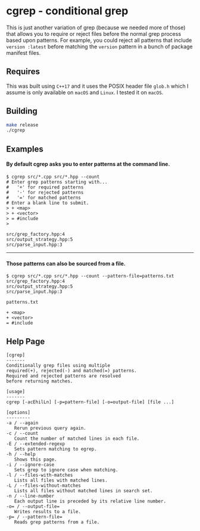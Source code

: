 # cgrep - conditional grep

This is just another variation of grep (because we needed more of those) that allows you to require or reject files before the normal grep process based upon patterns. For example, you could reject all patterns that include `version :latest` before matching the `version` pattern in a bunch of package manifest files.

## Requires
This was built using `C++17` and it uses the POSIX header file `glob.h` which I assume is only available on `macOS` and `Linux`. I tested it on `macOS`.

## Building
```bash
make release
./cgrep
```

## Examples
#### By default cgrep asks you to enter patterns at the command line.
```
$ cgrep src/*.cpp src/*.hpp --count
# Enter grep patterns starting with...
#   '+' for required patterns
#   '-' for rejected patterns
#   '=' for matched patterns
# Enter a blank line to submit.
> + <map> 
> + <vector>
> = #include
> 

src/grep_factory.hpp:4
src/output_strategy.hpp:5
src/parse_input.hpp:3
```
---
#### Those patterns can also be sourced from a file.
```
$ cgrep src/*.cpp src/*.hpp --count --pattern-file=patterns.txt
src/grep_factory.hpp:4
src/output_strategy.hpp:5
src/parse_input.hpp:3
```
`patterns.txt`
```
+ <map> 
+ <vector>
= #include
```

## Help Page

```
[cgrep]
-------
Conditionally grep files using multiple
required(+), rejected(-) and matched(=) patterns.
Required and rejected patterns are resolved
before returning matches.
   
[usage]
-------
cgrep [-acEhilLn] [-p=pattern-file] [-o=output-file] [file ...]
   
[options]
---------
-a / --again
   Rerun previous query again.
-c / --count
   Count the number of matched lines in each file.
-E / --extended-regexp
   Sets pattern matching to egrep.
-h / --help
   Shows this page.
-i / --ignore-case
   Sets grep to ignore case when matching.
-l / --files-with-matches
   Lists all files with matched lines.
-L / --files-without-matches
   Lists all files without matched lines in search set.
-n / --line-number
   Each output line is preceded by its relative line number.
-o= / --output-file=
   Writes results to a file.
-p= / --pattern-file=
   Reads grep patterns from a file.
```